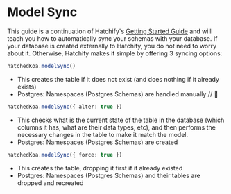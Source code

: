 # Model Sync

This guide is a continuation of Hatchify's [Getting Started Guide](../../README.md#project-setup) and will teach you how to automatically sync your schemas with your database. If your database is created externally to Hatchify, you do not need to worry about it. Otherwise, Hatchify makes it simple by offering 3 syncing options:

```ts
hatchedKoa.modelSync()
```

- This creates the table if it does not exist (and does nothing if it already exists)
- Postgres: Namespaces (Postgres Schemas) are handled manually // 👀

```ts
hatchedKoa.modelSync({ alter: true })
```

- This checks what is the current state of the table in the database (which columns it has, what are their data types, etc), and then performs the necessary changes in the table to make it match the model.
- Postgres: Namespaces (Postgres Schemas) are created

```ts
hatchedKoa.modelSync({ force: true })
```

- This creates the table, dropping it first if it already existed
- Postgres: Namespaces (Postgres Schemas) and their tables are dropped and recreated
